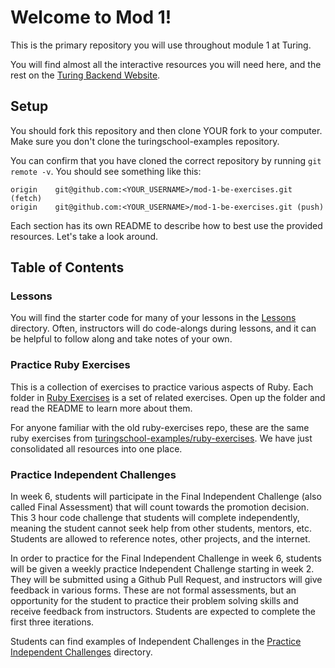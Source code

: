 # Welcome to Mod 1!

This is the primary repository you will use throughout module 1 at Turing.

You will find almost all the interactive resources you will need here, and the rest on the [Turing Backend Website](https://backend.turing.edu/module1/).

## Setup
You should fork this repository and then clone YOUR fork to your computer. Make sure you don't clone the turingschool-examples repository.

You can confirm that you have cloned the correct repository by running `git remote -v`. You should see something like this:

  ```
  origin	git@github.com:<YOUR_USERNAME>/mod-1-be-exercises.git (fetch)
  origin	git@github.com:<YOUR_USERNAME>/mod-1-be-exercises.git (push)
  ```

Each section has its own README to describe how to best use the provided resources. Let's take a look around.

## Table of Contents

### Lessons

You will find the starter code for many of your lessons in the [Lessons](./lessons) directory. Often, instructors will do code-alongs during lessons, and it can be helpful to follow along and take notes of your own.

### Practice Ruby Exercises

This is a collection of exercises to practice various aspects of Ruby. Each folder in [Ruby Exercises](./ruby_exercises) is a set of related exercises. Open up the folder and read the README to learn more about them.

For anyone familiar with the old ruby-exercises repo, these are the same ruby exercises from  [turingschool-examples/ruby-exercises](https://github.com/turingschool-examples/ruby-exercises). We have just consolidated all resources into one place.

### Practice Independent Challenges

In week 6, students will participate in the Final Independent Challenge (also called Final Assessment) that will count towards the promotion decision. This 3 hour code challenge that students will complete independently, meaning the student cannot seek help from other students, mentors, etc. Students are allowed to reference notes, other projects, and the internet.

In order to practice for the Final Independent Challenge in week 6, students will be given a weekly practice Independent Challenge starting in week 2. They will be submitted using a Github Pull Request, and instructors will give feedback in various forms. These are not formal assessments, but an opportunity for the student to practice their problem solving skills and receive feedback from instructors. Students are expected to complete the first three iterations.

Students can find examples of Independent Challenges in the [Practice Independent Challenges](./practice_independent_challenges) directory.
